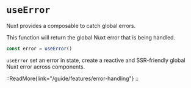 # `useError`

Nuxt provides a composable to catch global errors.

This function will return the global Nuxt error that is being handled.

```ts
const error = useError()
```

`useError` set an error in state, create a reactive and SSR-friendly global Nuxt error across components.

::ReadMore{link="/guide/features/error-handling"}
::